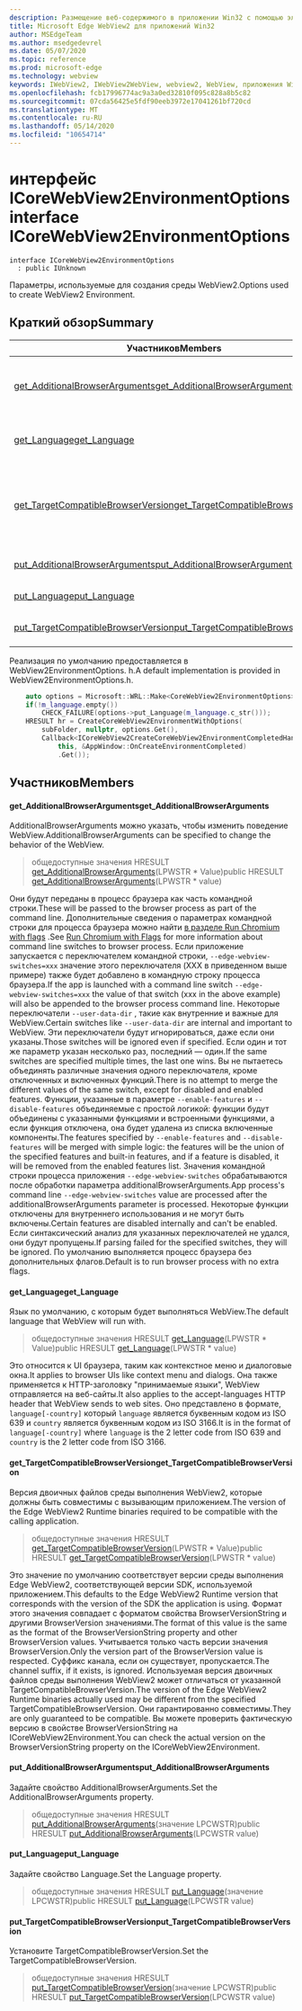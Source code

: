 ```yaml
---
description: Размещение веб-содержимого в приложении Win32 с помощью элемента управления Microsoft Edge WebView2
title: Microsoft Edge WebView2 для приложений Win32
author: MSEdgeTeam
ms.author: msedgedevrel
ms.date: 05/07/2020
ms.topic: reference
ms.prod: microsoft-edge
ms.technology: webview
keywords: IWebView2, IWebView2WebView, webview2, WebView, приложения Win32, Win32, EDGE, ICoreWebView2, ICoreWebView2Controller, элемент управления "веб-браузер", HTML Edge
ms.openlocfilehash: fcb17996774ac9a3a0ed32810f095c828a8b5c82
ms.sourcegitcommit: 07cda56425e5fdf90eeb3972e17041261bf720cd
ms.translationtype: MT
ms.contentlocale: ru-RU
ms.lasthandoff: 05/14/2020
ms.locfileid: "10654714"
---
```

# <span data-ttu-id="b29d7-104">интерфейс ICoreWebView2EnvironmentOptions</span><span class="sxs-lookup"><span data-stu-id="b29d7-104">interface ICoreWebView2EnvironmentOptions</span></span> 

```
interface ICoreWebView2EnvironmentOptions
  : public IUnknown
```

<span data-ttu-id="b29d7-105">Параметры, используемые для создания среды WebView2.</span><span class="sxs-lookup"><span data-stu-id="b29d7-105">Options used to create WebView2 Environment.</span></span>

## <span data-ttu-id="b29d7-106">Краткий обзор</span><span class="sxs-lookup"><span data-stu-id="b29d7-106">Summary</span></span>

 <span data-ttu-id="b29d7-107">Участников</span><span class="sxs-lookup"><span data-stu-id="b29d7-107">Members</span></span>                        | <span data-ttu-id="b29d7-108">Описания</span><span class="sxs-lookup"><span data-stu-id="b29d7-108">Descriptions</span></span>
--------------------------------|---------------------------------------------
[<span data-ttu-id="b29d7-109">get_AdditionalBrowserArguments</span><span class="sxs-lookup"><span data-stu-id="b29d7-109">get_AdditionalBrowserArguments</span></span>](#get_additionalbrowserarguments) | <span data-ttu-id="b29d7-110">AdditionalBrowserArguments можно указать, чтобы изменить поведение WebView.</span><span class="sxs-lookup"><span data-stu-id="b29d7-110">AdditionalBrowserArguments can be specified to change the behavior of the WebView.</span></span>
[<span data-ttu-id="b29d7-111">get_Language</span><span class="sxs-lookup"><span data-stu-id="b29d7-111">get_Language</span></span>](#get_language) | <span data-ttu-id="b29d7-112">Язык по умолчанию, с которым будет выполняться WebView.</span><span class="sxs-lookup"><span data-stu-id="b29d7-112">The default language that WebView will run with.</span></span>
[<span data-ttu-id="b29d7-113">get_TargetCompatibleBrowserVersion</span><span class="sxs-lookup"><span data-stu-id="b29d7-113">get_TargetCompatibleBrowserVersion</span></span>](#get_targetcompatiblebrowserversion) | <span data-ttu-id="b29d7-114">Версия двоичных файлов среды выполнения WebView2, которые должны быть совместимы с вызывающим приложением.</span><span class="sxs-lookup"><span data-stu-id="b29d7-114">The version of the Edge WebView2 Runtime binaries required to be compatible with the calling application.</span></span>
[<span data-ttu-id="b29d7-115">put_AdditionalBrowserArguments</span><span class="sxs-lookup"><span data-stu-id="b29d7-115">put_AdditionalBrowserArguments</span></span>](#put_additionalbrowserarguments) | <span data-ttu-id="b29d7-116">Задайте свойство AdditionalBrowserArguments.</span><span class="sxs-lookup"><span data-stu-id="b29d7-116">Set the AdditionalBrowserArguments property.</span></span>
[<span data-ttu-id="b29d7-117">put_Language</span><span class="sxs-lookup"><span data-stu-id="b29d7-117">put_Language</span></span>](#put_language) | <span data-ttu-id="b29d7-118">Задайте свойство Language.</span><span class="sxs-lookup"><span data-stu-id="b29d7-118">Set the Language property.</span></span>
[<span data-ttu-id="b29d7-119">put_TargetCompatibleBrowserVersion</span><span class="sxs-lookup"><span data-stu-id="b29d7-119">put_TargetCompatibleBrowserVersion</span></span>](#put_targetcompatiblebrowserversion) | <span data-ttu-id="b29d7-120">Установите TargetCompatibleBrowserVersion.</span><span class="sxs-lookup"><span data-stu-id="b29d7-120">Set the TargetCompatibleBrowserVersion.</span></span>

<span data-ttu-id="b29d7-121">Реализация по умолчанию предоставляется в WebView2EnvironmentOptions. h.</span><span class="sxs-lookup"><span data-stu-id="b29d7-121">A default implementation is provided in WebView2EnvironmentOptions.h.</span></span>

```cpp
    auto options = Microsoft::WRL::Make<CoreWebView2EnvironmentOptions>();
    if(!m_language.empty())
        CHECK_FAILURE(options->put_Language(m_language.c_str()));
    HRESULT hr = CreateCoreWebView2EnvironmentWithOptions(
        subFolder, nullptr, options.Get(),
        Callback<ICoreWebView2CreateCoreWebView2EnvironmentCompletedHandler>(
            this, &AppWindow::OnCreateEnvironmentCompleted)
            .Get());
```

## <span data-ttu-id="b29d7-122">Участников</span><span class="sxs-lookup"><span data-stu-id="b29d7-122">Members</span></span>

#### <span data-ttu-id="b29d7-123">get_AdditionalBrowserArguments</span><span class="sxs-lookup"><span data-stu-id="b29d7-123">get_AdditionalBrowserArguments</span></span> 

<span data-ttu-id="b29d7-124">AdditionalBrowserArguments можно указать, чтобы изменить поведение WebView.</span><span class="sxs-lookup"><span data-stu-id="b29d7-124">AdditionalBrowserArguments can be specified to change the behavior of the WebView.</span></span>

> <span data-ttu-id="b29d7-125">общедоступные значения HRESULT [get_AdditionalBrowserArguments](#get_additionalbrowserarguments)(LPWSTR \* Value)</span><span class="sxs-lookup"><span data-stu-id="b29d7-125">public HRESULT [get_AdditionalBrowserArguments](#get_additionalbrowserarguments)(LPWSTR \* value)</span></span>

<span data-ttu-id="b29d7-126">Они будут переданы в процесс браузера как часть командной строки.</span><span class="sxs-lookup"><span data-stu-id="b29d7-126">These will be passed to the browser process as part of the command line.</span></span> <span data-ttu-id="b29d7-127">Дополнительные сведения о параметрах командной строки для процесса браузера можно найти [в разделе Run Chromium with flags](https://aka.ms/RunChromiumWithFlags) .</span><span class="sxs-lookup"><span data-stu-id="b29d7-127">See [Run Chromium with Flags](https://aka.ms/RunChromiumWithFlags) for more information about command line switches to browser process.</span></span> <span data-ttu-id="b29d7-128">Если приложение запускается с переключателем командной строки, `--edge-webview-switches=xxx` значение этого переключателя (XXX в приведенном выше примере) также будет добавлено в командную строку процесса браузера.</span><span class="sxs-lookup"><span data-stu-id="b29d7-128">If the app is launched with a command line switch `--edge-webview-switches=xxx` the value of that switch (xxx in the above example) will also be appended to the browser process command line.</span></span> <span data-ttu-id="b29d7-129">Некоторые переключатели `--user-data-dir` , такие как внутренние и важные для WebView.</span><span class="sxs-lookup"><span data-stu-id="b29d7-129">Certain switches like `--user-data-dir` are internal and important to WebView.</span></span> <span data-ttu-id="b29d7-130">Эти переключатели будут игнорироваться, даже если они указаны.</span><span class="sxs-lookup"><span data-stu-id="b29d7-130">Those switches will be ignored even if specified.</span></span> <span data-ttu-id="b29d7-131">Если один и тот же параметр указан несколько раз, последний — один.</span><span class="sxs-lookup"><span data-stu-id="b29d7-131">If the same switches are specified multiple times, the last one wins.</span></span> <span data-ttu-id="b29d7-132">Вы не пытаетесь объединять различные значения одного переключателя, кроме отключенных и включенных функций.</span><span class="sxs-lookup"><span data-stu-id="b29d7-132">There is no attempt to merge the different values of the same switch, except for disabled and enabled features.</span></span> <span data-ttu-id="b29d7-133">Функции, указанные в параметре `--enable-features` и `--disable-features` объединяемые с простой логикой: функции будут объединены с указанными функциями и встроенными функциями, а если функция отключена, она будет удалена из списка включенные компоненты.</span><span class="sxs-lookup"><span data-stu-id="b29d7-133">The features specified by `--enable-features` and `--disable-features` will be merged with simple logic: the features will be the union of the specified features and built-in features, and if a feature is disabled, it will be removed from the enabled features list.</span></span> <span data-ttu-id="b29d7-134">Значения командной строки процесса приложения `--edge-webview-switches` обрабатываются после обработки параметра additionalBrowserArguments.</span><span class="sxs-lookup"><span data-stu-id="b29d7-134">App process's command line `--edge-webview-switches` value are processed after the additionalBrowserArguments parameter is processed.</span></span> <span data-ttu-id="b29d7-135">Некоторые функции отключены для внутреннего использования и не могут быть включены.</span><span class="sxs-lookup"><span data-stu-id="b29d7-135">Certain features are disabled internally and can't be enabled.</span></span> <span data-ttu-id="b29d7-136">Если синтаксический анализ для указанных переключателей не удался, они будут пропущены.</span><span class="sxs-lookup"><span data-stu-id="b29d7-136">If parsing failed for the specified switches, they will be ignored.</span></span> <span data-ttu-id="b29d7-137">По умолчанию выполняется процесс браузера без дополнительных флагов.</span><span class="sxs-lookup"><span data-stu-id="b29d7-137">Default is to run browser process with no extra flags.</span></span>

#### <span data-ttu-id="b29d7-138">get_Language</span><span class="sxs-lookup"><span data-stu-id="b29d7-138">get_Language</span></span> 

<span data-ttu-id="b29d7-139">Язык по умолчанию, с которым будет выполняться WebView.</span><span class="sxs-lookup"><span data-stu-id="b29d7-139">The default language that WebView will run with.</span></span>

> <span data-ttu-id="b29d7-140">общедоступные значения HRESULT [get_Language](#get_language)(LPWSTR \* Value)</span><span class="sxs-lookup"><span data-stu-id="b29d7-140">public HRESULT [get_Language](#get_language)(LPWSTR \* value)</span></span>

<span data-ttu-id="b29d7-141">Это относится к UI браузера, таким как контекстное меню и диалоговые окна.</span><span class="sxs-lookup"><span data-stu-id="b29d7-141">It applies to browser UIs like context menu and dialogs.</span></span> <span data-ttu-id="b29d7-142">Она также применяется к HTTP-заголовку "принимаемые языки", WebView отправляется на веб-сайты.</span><span class="sxs-lookup"><span data-stu-id="b29d7-142">It also applies to the accept-languages HTTP header that WebView sends to web sites.</span></span> <span data-ttu-id="b29d7-143">Оно представлено в формате, `language[-country]` который `language` является буквенным кодом из ISO 639 и `country` является буквенным кодом из ISO 3166.</span><span class="sxs-lookup"><span data-stu-id="b29d7-143">It is in the format of `language[-country]` where `language` is the 2 letter code from ISO 639 and `country` is the 2 letter code from ISO 3166.</span></span>

#### <span data-ttu-id="b29d7-144">get_TargetCompatibleBrowserVersion</span><span class="sxs-lookup"><span data-stu-id="b29d7-144">get_TargetCompatibleBrowserVersion</span></span> 

<span data-ttu-id="b29d7-145">Версия двоичных файлов среды выполнения WebView2, которые должны быть совместимы с вызывающим приложением.</span><span class="sxs-lookup"><span data-stu-id="b29d7-145">The version of the Edge WebView2 Runtime binaries required to be compatible with the calling application.</span></span>

> <span data-ttu-id="b29d7-146">общедоступные значения HRESULT [get_TargetCompatibleBrowserVersion](#get_targetcompatiblebrowserversion)(LPWSTR \* Value)</span><span class="sxs-lookup"><span data-stu-id="b29d7-146">public HRESULT [get_TargetCompatibleBrowserVersion](#get_targetcompatiblebrowserversion)(LPWSTR \* value)</span></span>

<span data-ttu-id="b29d7-147">Это значение по умолчанию соответствует версии среды выполнения Edge WebView2, соответствующей версии SDK, используемой приложением.</span><span class="sxs-lookup"><span data-stu-id="b29d7-147">This defaults to the Edge WebView2 Runtime version that corresponds with the version of the SDK the application is using.</span></span> <span data-ttu-id="b29d7-148">Формат этого значения совпадает с форматом свойства BrowserVersionString и другими BrowserVersion значениями.</span><span class="sxs-lookup"><span data-stu-id="b29d7-148">The format of this value is the same as the format of the BrowserVersionString property and other BrowserVersion values.</span></span> <span data-ttu-id="b29d7-149">Учитывается только часть версии значения BrowserVersion.</span><span class="sxs-lookup"><span data-stu-id="b29d7-149">Only the version part of the BrowserVersion value is respected.</span></span> <span data-ttu-id="b29d7-150">Суффикс канала, если он существует, пропускается.</span><span class="sxs-lookup"><span data-stu-id="b29d7-150">The channel suffix, if it exists, is ignored.</span></span> <span data-ttu-id="b29d7-151">Используемая версия двоичных файлов среды выполнения WebView2 может отличаться от указанной TargetCompatibleBrowserVersion.</span><span class="sxs-lookup"><span data-stu-id="b29d7-151">The version of the Edge WebView2 Runtime binaries actually used may be different from the specified TargetCompatibleBrowserVersion.</span></span> <span data-ttu-id="b29d7-152">Они гарантированно совместимы.</span><span class="sxs-lookup"><span data-stu-id="b29d7-152">They are only guaranteed to be compatible.</span></span> <span data-ttu-id="b29d7-153">Вы можете проверить фактическую версию в свойстве BrowserVersionString на ICoreWebView2Environment.</span><span class="sxs-lookup"><span data-stu-id="b29d7-153">You can check the actual version on the BrowserVersionString property on the ICoreWebView2Environment.</span></span>

#### <span data-ttu-id="b29d7-154">put_AdditionalBrowserArguments</span><span class="sxs-lookup"><span data-stu-id="b29d7-154">put_AdditionalBrowserArguments</span></span> 

<span data-ttu-id="b29d7-155">Задайте свойство AdditionalBrowserArguments.</span><span class="sxs-lookup"><span data-stu-id="b29d7-155">Set the AdditionalBrowserArguments property.</span></span>

> <span data-ttu-id="b29d7-156">общедоступные значения HRESULT [put_AdditionalBrowserArguments](#put_additionalbrowserarguments)(значение LPCWSTR)</span><span class="sxs-lookup"><span data-stu-id="b29d7-156">public HRESULT [put_AdditionalBrowserArguments](#put_additionalbrowserarguments)(LPCWSTR value)</span></span>

#### <span data-ttu-id="b29d7-157">put_Language</span><span class="sxs-lookup"><span data-stu-id="b29d7-157">put_Language</span></span> 

<span data-ttu-id="b29d7-158">Задайте свойство Language.</span><span class="sxs-lookup"><span data-stu-id="b29d7-158">Set the Language property.</span></span>

> <span data-ttu-id="b29d7-159">общедоступные значения HRESULT [put_Language](#put_language)(значение LPCWSTR)</span><span class="sxs-lookup"><span data-stu-id="b29d7-159">public HRESULT [put_Language](#put_language)(LPCWSTR value)</span></span>

#### <span data-ttu-id="b29d7-160">put_TargetCompatibleBrowserVersion</span><span class="sxs-lookup"><span data-stu-id="b29d7-160">put_TargetCompatibleBrowserVersion</span></span> 

<span data-ttu-id="b29d7-161">Установите TargetCompatibleBrowserVersion.</span><span class="sxs-lookup"><span data-stu-id="b29d7-161">Set the TargetCompatibleBrowserVersion.</span></span>

> <span data-ttu-id="b29d7-162">общедоступные значения HRESULT [put_TargetCompatibleBrowserVersion](#put_targetcompatiblebrowserversion)(значение LPCWSTR)</span><span class="sxs-lookup"><span data-stu-id="b29d7-162">public HRESULT [put_TargetCompatibleBrowserVersion](#put_targetcompatiblebrowserversion)(LPCWSTR value)</span></span>

